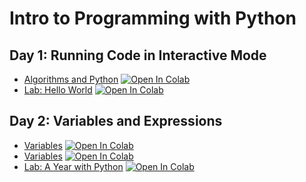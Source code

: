# Intro to Programming with Python

## Day 1: Running Code in Interactive Mode
* [Algorithms and Python](01_AlgorithmsPython.ipynb) [![Open In Colab](https://colab.research.google.com/assets/colab-badge.svg)](https://colab.research.google.com/github/ericmanley/IntroToProgrammingWithPython/blob/main/01_AlgorithmsPython.ipynb)
* [Lab: Hello World](02_Lab_HelloWorld.ipynb) [![Open In Colab](https://colab.research.google.com/assets/colab-badge.svg)](https://colab.research.google.com/github/ericmanley/IntroToProgrammingWithPython/blob/main/02_Lab_HelloWorld.ipynb)

## Day 2: Variables and Expressions
* [Variables](03_Variables.ipynb) [![Open In Colab](https://colab.research.google.com/assets/colab-badge.svg)](https://colab.research.google.com/github/ericmanley/IntroToProgrammingWithPython/blob/main/03_Variables.ipynb)
* [Variables](04_Expressions.ipynb) [![Open In Colab](https://colab.research.google.com/assets/colab-badge.svg)](https://colab.research.google.com/github/ericmanley/IntroToProgrammingWithPython/blob/main/04_Expressions.ipynb)
* [Lab: A Year with Python](05_Lab_AYearWithPython.ipynb) [![Open In Colab](https://colab.research.google.com/assets/colab-badge.svg)](https://colab.research.google.com/github/ericmanley/IntroToProgrammingWithPython/blob/main/05_Lab_AYearWithPython.ipynb)